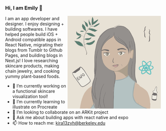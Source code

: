 ### Hi, I am Emily 👋
<img align="right" src="illustration.jpg" height="300">

I am an app developer and designer. I enjoy designing + building softwares. I have helped people build iOS + Android compatible apps in React Native, migrating their blogs from Tumblr to Github Pages, and building blogs in Next.js! I love researching skincare products, making chain jewelry, and cooking yummy plant-based foods.

- 🔭 I’m currently working on a functional skincare visualization tool!
- 🌱 I’m currently learning to illustrate on Procreate
- 👯 I’m looking to collaborate on an ARKit project
- 💬 Ask me about building apps with react native and expo
- 📫 How to reach me: kira13zyh@berkeley.edu

